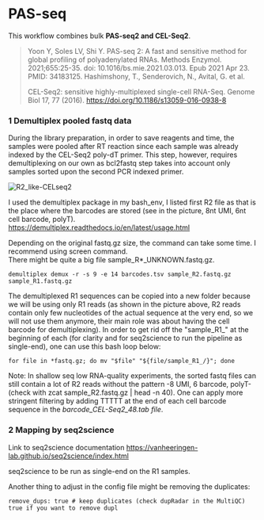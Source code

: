 # PAS-seq

This workflow combines bulk **PAS-seq2 and CEL-Seq2**.
> Yoon Y, Soles LV, Shi Y. PAS-seq 2: A fast and sensitive method for global profiling of polyadenylated RNAs. Methods Enzymol. 2021;655:25-35. doi: 10.1016/bs.mie.2021.03.013. Epub 2021 Apr 23. PMID: 34183125. Hashimshony, T., Senderovich, N., Avital, G. et al.
> 
> CEL-Seq2: sensitive highly-multiplexed single-cell RNA-Seq. Genome Biol 17, 77 (2016). https://doi.org/10.1186/s13059-016-0938-8


### 1 Demultiplex pooled fastq data
During the library preparation, in order to save reagents and time, the samples were pooled after RT reaction since each sample was already indexed by the CEL-Seq2 poly-dT primer. This step, however, requires demultiplexing on our own as bcl2fastq step takes into account only samples sorted upon the second PCR indexed primer.

![R2_like-CELseq2](https://github.com/user-attachments/assets/aaac2b9e-b857-4bfe-9c9a-67c74a6536de)

I used the demultiplex package in my bash_env, I listed first R2 file as that is the place where the barcodes are stored (see in the picture, 8nt UMI, 6nt cell barcode, polyT). https://demultiplex.readthedocs.io/en/latest/usage.html  

Depending on the original fastq.gz size, the command can take some time. I recommend using screen command.  
There might be quite a big file sample_R*_UNKNOWN.fastq.gz.
```
demultiplex demux -r -s 9 -e 14 barcodes.tsv sample_R2.fastq.gz sample_R1.fastq.gz
```

The demultiplexed R1 sequences can be copied into a new folder because we will be using only R1 reads (as shown in the picture above, R2 reads contain only few nucleotides of the actual sequence at the very end, so we will not use them anymore, their main role was about having the cell barcode for demultiplexing). In order to get rid off the "sample_R1_" at the beginning of each (for clarity and for seq2science to run the pipeline as single-end), one can use this bash loop below:
```
for file in *fastq.gz; do mv "$file" "${file/sample_R1_/}"; done
```

Note: In shallow seq low RNA-quality experiments, the sorted fastq files can still contain a lot of R2 reads without the pattern -8 UMI, 6 barcode, polyT- (check with zcat sample_R2.fastq.gz | head -n 40). One can apply more stringent filtering by adding TTTTT at the end of each cell barcode sequence in the _barcode_CEL-Seq2_48.tab file_. 

### 2 Mapping by seq2science
Link to seq2science documentation https://vanheeringen-lab.github.io/seq2science/index.html   

seq2science to be run as single-end on the R1 samples.

Another thing to adjust in the config file might be removing the duplicates:
```
remove_dups: true # keep duplicates (check dupRadar in the MultiQC) true if you want to remove dupl
```
